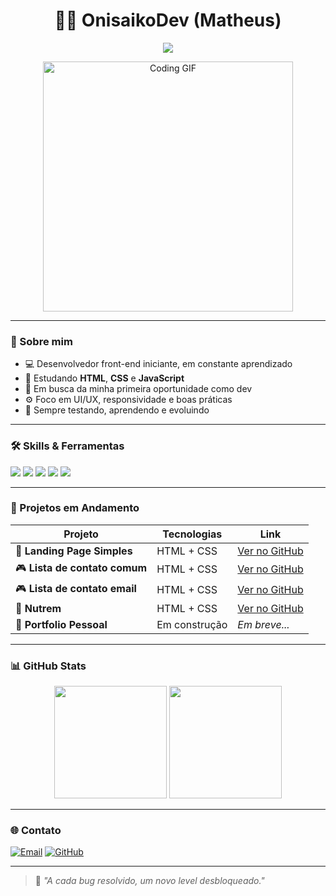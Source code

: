 <h1 align="center">👨‍💻 OnisaikoDev (Matheus)</h1>
<p align="center">
  <img src="https://readme-typing-svg.herokuapp.com?font=Fira+Code&duration=3000&pause=500&color=00FFAA&center=true&vCenter=true&width=600&lines=Front-End+em+formação;Amando+HTML,+CSS+e+JavaScript;Explorando+o+mundo+do+código" />
</p>

<p align="center">
  <img src="https://media.giphy.com/media/qgQUggAC3Pfv687qPC/giphy.gif" width="400" alt="Coding GIF">
</p>

---

### 🧠 Sobre mim

- 💻 Desenvolvedor front-end iniciante, em constante aprendizado
- 🧠 Estudando **HTML**, **CSS** e **JavaScript**
- 🌱 Em busca da minha primeira oportunidade como dev
- ⚙️ Foco em UI/UX, responsividade e boas práticas
- 🧪 Sempre testando, aprendendo e evoluindo

---

### 🛠️ Skills & Ferramentas

<p>
  <img src="https://img.shields.io/badge/HTML5-E34F26?style=flat-square&logo=html5&logoColor=white" />
  <img src="https://img.shields.io/badge/CSS3-1572B6?style=flat-square&logo=css3&logoColor=white" />
  <img src="https://img.shields.io/badge/JavaScript-F7DF1E?style=flat-square&logo=javascript&logoColor=black" />
  <img src="https://img.shields.io/badge/Git-F05032?style=flat-square&logo=git&logoColor=white" />
  <img src="https://img.shields.io/badge/VSCode-007ACC?style=flat-square&logo=visualstudiocode&logoColor=white" />
</p>

---

### 🚧 Projetos em Andamento

| Projeto | Tecnologias | Link |
|--------|--------------|------|
| 🧪 **Landing Page Simples** | HTML + CSS | [Ver no GitHub](https://github.com/OnisaikoDev/projeto-1) |
| 🎮 **Lista de contato comum** | HTML + CSS | [Ver no GitHub](https://github.com/OnisaikoDev/lista-de-contato-1.0) |
| 🎮 **Lista de contato email** | HTML + CSS | [Ver no GitHub](https://github.com/OnisaikoDev/lista-de-contatos-2.0) |
| 🍃 **Nutrem** | HTML + CSS | [Ver no GitHub](https://onisaikodev.github.io/Nutrem/index.html) |
| 🔧 **Portfolio Pessoal** | Em construção | *Em breve...* |

---

### 📊 GitHub Stats

<div align="center">
  <img height="180em" src="https://github-readme-stats.vercel.app/api?username=OnisaikoDev&show_icons=true&theme=codeSTACKr&title_color=00ffaa&icon_color=00ffaa" />
  <img height="180em" src="https://github-readme-stats.vercel.app/api/top-langs/?username=OnisaikoDev&layout=compact&theme=codeSTACKr&title_color=00ffaa" />
</div>

---

### 🌐 Contato

[![Email](https://img.shields.io/badge/Email-Matheusd.rosa00@gmail.com-red?style=flat-square&logo=gmail)](mailto:matheusd.rosa00@gmail.com)
[![GitHub](https://img.shields.io/badge/GitHub-OnisaikoDev-181717?style=flat-square&logo=github)](https://github.com/OnisaikoDev)

---

> 🧩 *"A cada bug resolvido, um novo level desbloqueado."*
